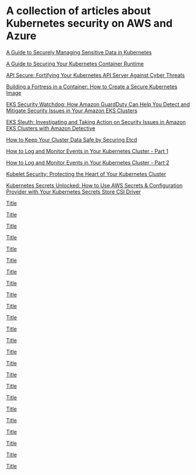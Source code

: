 # A collection of articles about Kubernetes security on AWS and Azure


[A Guide to Securely Managing Sensitive Data in Kubernetes](https://github.com/rrsingh8282/Cloud-Security-Encyclopedia/blob/main/A%20Guide%20to%20Securely%20Managing%20Sensitive%20Data%20in%20Kubernetes.md)

[A Guide to Securing Your Kubernetes Container Runtime]([https://link.com](https://github.com/rrsingh8282/Cloud-Security-Encyclopedia/blob/main/A%20Guide%20to%20Securing%20Your%20Kubernetes%20Container%20Runtime.md))

[API Secure: Fortifying Your Kubernetes API Server Against Cyber Threats]([https://link.com](https://github.com/rrsingh8282/Cloud-Security-Encyclopedia/blob/main/API%20Secure:%20Fortifying%20Your%20Kubernetes%20API%20Server%20Against%20Cyber%20Threats.md))

[Building a Fortress in a Container: How to Create a Secure Kubernetes Image]([https://link.com](https://github.com/rrsingh8282/Cloud-Security-Encyclopedia/blob/main/Building%20a%20Fortress%20in%20a%20Container:%20How%20to%20Create%20a%20Secure%20Kubernetes%20Image.md))

[EKS Security Watchdog: How Amazon GuardDuty Can Help You Detect and Mitigate Security Issues in Your Amazon EKS Clusters]([https://link.com](https://github.com/rrsingh8282/Cloud-Security-Encyclopedia/blob/main/EKS%20Security%20Watchdog:%20How%20Amazon%20GuardDuty%20Can%20Help%20You%20Detect%20and%20Mitigate%20Security%20Issues%20in%20Your%20Amazon%20EKS%20Clusters.md))

[EKS Sleuth: Investigating and Taking Action on Security Issues in Amazon EKS Clusters with Amazon Detective
]([https://link.com](https://github.com/rrsingh8282/Cloud-Security-Encyclopedia/blob/main/EKS%20Sleuth:%20Investigating%20and%20Taking%20Action%20on%20Security%20Issues%20in%20Amazon%20EKS%20Clusters%20with%20Amazon%20Detective.md))

[How to Keep Your Cluster Data Safe by Securing Etcd]([https://link.com](https://github.com/rrsingh8282/Cloud-Security-Encyclopedia/blob/main/How%20to%20Keep%20Your%20Cluster%20Data%20Safe%20by%20Securing%20Etcd.md))

[How to Log and Monitor Events in Your Kubernetes Cluster - Part 1]([https://link.com](https://github.com/rrsingh8282/Cloud-Security-Encyclopedia/blob/main/How%20to%20Log%20and%20Monitor%20Events%20in%20Your%20Kubernetes%20Cluster%20-%20Part%201.md))

[How to Log and Monitor Events in Your Kubernetes Cluster - Part 2]([https://link.com](https://github.com/rrsingh8282/Cloud-Security-Encyclopedia/blob/main/How%20to%20Log%20and%20Monitor%20Events%20in%20Your%20Kubernetes%20Cluster%20-%20Part%202.md))

[Kubelet Security: Protecting the Heart of Your Kubernetes Cluster]([https://link.com](https://github.com/rrsingh8282/Cloud-Security-Encyclopedia/blob/main/Kubelet%20Security:%20Protecting%20the%20Heart%20of%20Your%20Kubernetes%20Cluster%20.md))

[Kubernetes Secrets Unlocked: How to Use AWS Secrets & Configuration Provider with Your Kubernetes Secrets Store CSI Driver]([https://link.com](https://github.com/rrsingh8282/Cloud-Security-Encyclopedia/blob/main/Kubernetes%20Secrets%20Unlocked:%20How%20to%20Use%20AWS%20Secrets%20%26%20Configuration%20Provider%20with%20Your%20Kubernetes%20Secrets%20Store%20CSI%20Driver.md))

[Title](https://link.com)

[Title](https://link.com)

[Title](https://link.com)

[Title](https://link.com)

[Title](https://link.com)

[Title](https://link.com)

[Title](https://link.com)

[Title](https://link.com)

[Title](https://link.com)

[Title](https://link.com)

[Title](https://link.com)

[Title](https://link.com)

[Title](https://link.com)

[Title](https://link.com)

[Title](https://link.com)

[Title](https://link.com)

[Title](https://link.com)

[Title](https://link.com)

[Title](https://link.com)

[Title](https://link.com)

[Title](https://link.com)

[Title](https://link.com)

[Title](https://link.com)

[Title](https://link.com)
